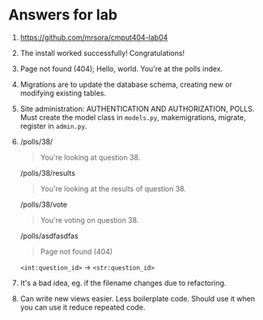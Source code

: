 # Answers for lab
1. https://github.com/mrsora/cmput404-lab04
2. The install worked successfully! Congratulations!
3. Page not found (404); Hello, world. You're at the polls index.
4. Migrations are to update the database schema, creating new or modifying existing tables.
5. Site administration: AUTHENTICATION AND AUTHORIZATION, POLLS. Must create the model class in `models.py`, makemigrations, migrate, register in `admin.py`.
6.  /polls/38/
    >You're looking at question 38.

    /polls/38/results
    >You're looking at the results of question 38.

    /polls/38/vote
    >You're voting on question 38.

    /polls/asdfasdfas
    >Page not found (404)

    `<int:question_id>` -> `<str:question_id>`

7. It's a bad idea, eg. if the filename changes due to refactoring.
8. Can write new views easier. Less boilerplate code. Should use it when you can use it reduce repeated code.